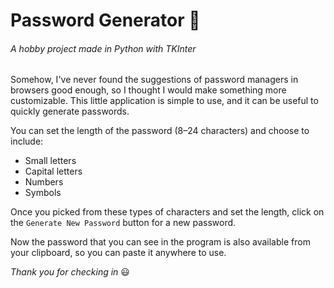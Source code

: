 # Password Generator 🔐
###### A hobby project made in Python with TKInter

Somehow, I've never found the suggestions of password managers in browsers good enough,
so I thought I would make something more customizable.
This little application is simple to use, and it can be useful to quickly generate passwords.

You can set the length of the password (8–24 characters) and choose to include:
+ Small letters
+ Capital letters
+ Numbers
+ Symbols

Once you picked from these types of characters and set the length, 
click on the `Generate New Password` button for a new password.

Now the password that you can see in the program is also available from your clipboard,
so you can paste it anywhere to use.

*Thank you for checking in* 😃
